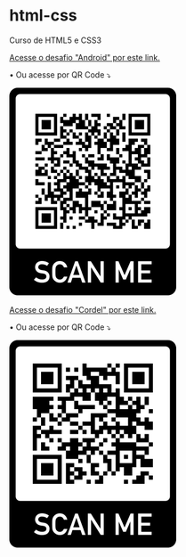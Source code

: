 # html-css
 Curso de HTML5 e CSS3

<a href="https://murilopassuelo.github.io/html-css/desafios/modulo%202%20-%20desafio10/index.html" target="_blank">Acesse o desafio "Android" por este link.</a>

<p>• Ou acesse por QR Code ⤵️</p>
<img src="desafios/modulo 2 - desafio10/qr-code-android.png" alt="android-qr-code"></img>

<a href="https://murilopassuelo.github.io/Projeto-Cordel/" target="_blank">Acesse o desafio "Cordel" por este link.</a>

<p>• Ou acesse por QR Code ⤵️</p>

<img src="desafios/modulo 3 -desafio11/qr-code-cordel.png" alt="cordel-qr-code"></img>